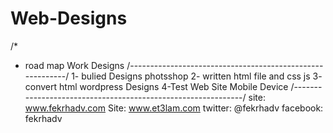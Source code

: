 # Web-Designs
/*
* road map Work Designs
/----------------------------------------------------------/
1- bulied Designs photsshop
2- written  html file and css js
3- convert html wordpress Designs
4-Test Web Site Mobile Device
/-------------------------------------------------------------/
site: www.fekrhadv.com
Site: www.et3lam.com
twitter:
@fekrhadv
facebook:
fekrhadv

